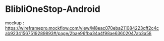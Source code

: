 # BlibliOneStop-Android

mockup : https://wireframepro.mockflow.com/view/M8eac070eba211084223cff2c4cab92341567519289893#/page/2bae96fba34a4f98ae63602047ab3a58
